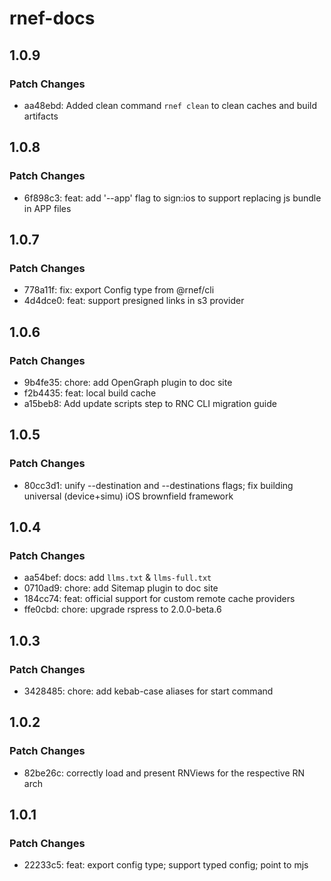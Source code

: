 # rnef-docs

## 1.0.9

### Patch Changes

- aa48ebd: Added clean command `rnef clean` to clean caches and build artifacts

## 1.0.8

### Patch Changes

- 6f898c3: feat: add '--app' flag to sign:ios to support replacing js bundle in APP files

## 1.0.7

### Patch Changes

- 778a11f: fix: export Config type from @rnef/cli
- 4d4dce0: feat: support presigned links in s3 provider

## 1.0.6

### Patch Changes

- 9b4fe35: chore: add OpenGraph plugin to doc site
- f2b4435: feat: local build cache
- a15beb8: Add update scripts step to RNC CLI migration guide

## 1.0.5

### Patch Changes

- 80cc3d1: unify --destination and --destinations flags; fix building universal (device+simu) iOS brownfield framework

## 1.0.4

### Patch Changes

- aa54bef: docs: add `llms.txt` & `llms-full.txt`
- 0710ad9: chore: add Sitemap plugin to doc site
- 184cc74: feat: official support for custom remote cache providers
- ffe0cbd: chore: upgrade rspress to 2.0.0-beta.6

## 1.0.3

### Patch Changes

- 3428485: chore: add kebab-case aliases for start command

## 1.0.2

### Patch Changes

- 82be26c: correctly load and present RNViews for the respective RN arch

## 1.0.1

### Patch Changes

- 22233c5: feat: export config type; support typed config; point to mjs
